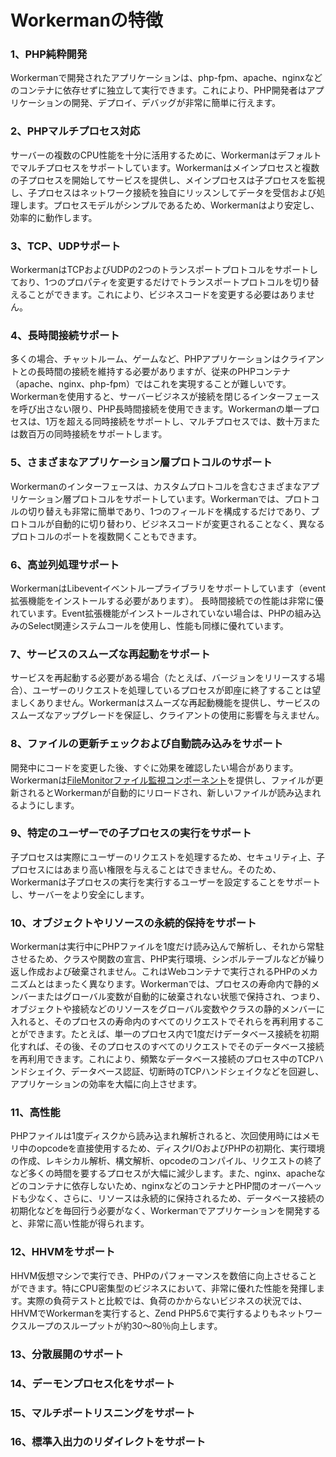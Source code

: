 # Workermanの特徴

### 1、PHP純粋開発
Workermanで開発されたアプリケーションは、php-fpm、apache、nginxなどのコンテナに依存せずに独立して実行できます。これにより、PHP開発者はアプリケーションの開発、デプロイ、デバッグが非常に簡単に行えます。

### 2、PHPマルチプロセス対応
サーバーの複数のCPU性能を十分に活用するために、Workermanはデフォルトでマルチプロセスをサポートしています。Workermanはメインプロセスと複数の子プロセスを開始してサービスを提供し、メインプロセスは子プロセスを監視し、子プロセスはネットワーク接続を独自にリッスンしてデータを受信および処理します。プロセスモデルがシンプルであるため、Workermanはより安定し、効率的に動作します。

### 3、TCP、UDPサポート
WorkermanはTCPおよびUDPの2つのトランスポートプロトコルをサポートしており、1つのプロパティを変更するだけでトランスポートプロトコルを切り替えることができます。これにより、ビジネスコードを変更する必要はありません。

### 4、長時間接続サポート
多くの場合、チャットルーム、ゲームなど、PHPアプリケーションはクライアントとの長時間の接続を維持する必要がありますが、従来のPHPコンテナ（apache、nginx、php-fpm）ではこれを実現することが難しいです。Workermanを使用すると、サーバービジネスが接続を閉じるインターフェースを呼び出さない限り、PHP長時間接続を使用できます。Workermanの単一プロセスは、1万を超える同時接続をサポートし、マルチプロセスでは、数十万または数百万の同時接続をサポートします。

### 5、さまざまなアプリケーション層プロトコルのサポート
Workermanのインターフェースは、カスタムプロトコルを含むさまざまなアプリケーション層プロトコルをサポートしています。Workermanでは、プロトコルの切り替えも非常に簡単であり、1つのフィールドを構成するだけであり、プロトコルが自動的に切り替わり、ビジネスコードが変更されることなく、異なるプロトコルのポートを複数開くこともできます。

### 6、高並列処理サポート
WorkermanはLibeventイベントループライブラリをサポートしています（event拡張機能をインストールする必要があります）。 長時間接続での性能は非常に優れています。Event拡張機能がインストールされていない場合は、PHPの組み込みのSelect関連システムコールを使用し、性能も同様に優れています。

### 7、サービスのスムーズな再起動をサポート
サービスを再起動する必要がある場合（たとえば、バージョンをリリースする場合）、ユーザーのリクエストを処理しているプロセスが即座に終了することは望ましくありません。Workermanはスムーズな再起動機能を提供し、サービスのスムーズなアップグレードを保証し、クライアントの使用に影響を与えません。

### 8、ファイルの更新チェックおよび自動読み込みをサポート
開発中にコードを変更した後、すぐに効果を確認したい場合があります。Workermanは[FileMonitorファイル監視コンポーネント](../components/file-monitor.md)を提供し、ファイルが更新されるとWorkermanが自動的にリロードされ、新しいファイルが読み込まれるようにします。

### 9、特定のユーザーでの子プロセスの実行をサポート
子プロセスは実際にユーザーのリクエストを処理するため、セキュリティ上、子プロセスにはあまり高い権限を与えることはできません。そのため、Workermanは子プロセスの実行を実行するユーザーを設定することをサポートし、サーバーをより安全にします。

### 10、オブジェクトやリソースの永続的保持をサポート
Workermanは実行中にPHPファイルを1度だけ読み込んで解析し、それから常駐させるため、クラスや関数の宣言、PHP実行環境、シンボルテーブルなどが繰り返し作成および破棄されません。これはWebコンテナで実行されるPHPのメカニズムとはまったく異なります。Workermanでは、プロセスの寿命内で静的メンバーまたはグローバル変数が自動的に破棄されない状態で保持され、つまり、オブジェクトや接続などのリソースをグローバル変数やクラスの静的メンバーに入れると、そのプロセスの寿命内のすべてのリクエストでそれらを再利用することができます。たとえば、単一のプロセス内で1度だけデータベース接続を初期化すれば、その後、そのプロセスのすべてのリクエストでそのデータベース接続を再利用できます。これにより、頻繁なデータベース接続のプロセス中のTCPハンドシェイク、データベース認証、切断時のTCPハンドシェイクなどを回避し、アプリケーションの効率を大幅に向上させます。

### 11、高性能
PHPファイルは1度ディスクから読み込まれ解析されると、次回使用時にはメモリ中のopcodeを直接使用するため、ディスクI/OおよびPHPの初期化、実行環境の作成、レキシカル解析、構文解析、opcodeのコンパイル、リクエストの終了など多くの時間を要するプロセスが大幅に減少します。また、nginx、apacheなどのコンテナに依存しないため、nginxなどのコンテナとPHP間のオーバーヘッドも少なく、さらに、リソースは永続的に保持されるため、データベース接続の初期化などを毎回行う必要がなく、Workermanでアプリケーションを開発すると、非常に高い性能が得られます。

### 12、HHVMをサポート
HHVM仮想マシンで実行でき、PHPのパフォーマンスを数倍に向上させることができます。特にCPU密集型のビジネスにおいて、非常に優れた性能を発揮します。実際の負荷テストと比較では、負荷のかからないビジネスの状況では、HHVMでWorkermanを実行すると、Zend PHP5.6で実行するよりもネットワークスループのスループットが約30〜80％向上します。

### 13、分散展開のサポート

### 14、デーモンプロセス化をサポート

### 15、マルチポートリスニングをサポート

### 16、標準入出力のリダイレクトをサポート
